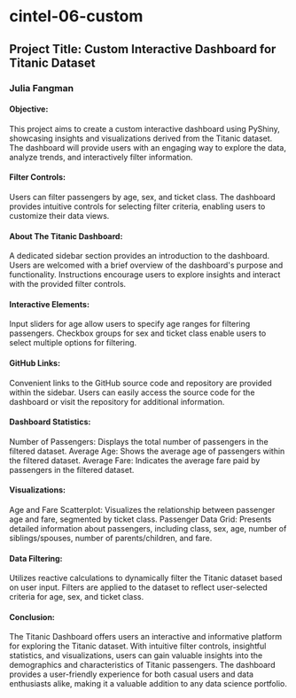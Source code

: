 # cintel-06-custom

## Project Title: Custom Interactive Dashboard for Titanic Dataset
### Julia Fangman

#### Objective:
This project aims to create a custom interactive dashboard using PyShiny, showcasing insights and visualizations derived from the Titanic dataset. The dashboard will provide users with an engaging way to explore the data, analyze trends, and interactively filter information.

#### Filter Controls:
Users can filter passengers by age, sex, and ticket class.
The dashboard provides intuitive controls for selecting filter criteria, enabling users to customize their data views.

#### About The Titanic Dashboard:
A dedicated sidebar section provides an introduction to the dashboard.
Users are welcomed with a brief overview of the dashboard's purpose and functionality.
Instructions encourage users to explore insights and interact with the provided filter controls.

#### Interactive Elements:
Input sliders for age allow users to specify age ranges for filtering passengers.
Checkbox groups for sex and ticket class enable users to select multiple options for filtering.

#### GitHub Links:
Convenient links to the GitHub source code and repository are provided within the sidebar.
Users can easily access the source code for the dashboard or visit the repository for additional information.

#### Dashboard Statistics:
Number of Passengers: Displays the total number of passengers in the filtered dataset.
Average Age: Shows the average age of passengers within the filtered dataset.
Average Fare: Indicates the average fare paid by passengers in the filtered dataset.

#### Visualizations:
Age and Fare Scatterplot: Visualizes the relationship between passenger age and fare, segmented by ticket class.
Passenger Data Grid: Presents detailed information about passengers, including class, sex, age, number of siblings/spouses, number of parents/children, and fare.

#### Data Filtering:
Utilizes reactive calculations to dynamically filter the Titanic dataset based on user input.
Filters are applied to the dataset to reflect user-selected criteria for age, sex, and ticket class.

#### Conclusion:
The Titanic Dashboard offers users an interactive and informative platform for exploring the Titanic dataset. With intuitive filter controls, insightful statistics, and visualizations, users can gain valuable insights into the demographics and characteristics of Titanic passengers. The dashboard provides a user-friendly experience for both casual users and data enthusiasts alike, making it a valuable addition to any data science portfolio.
